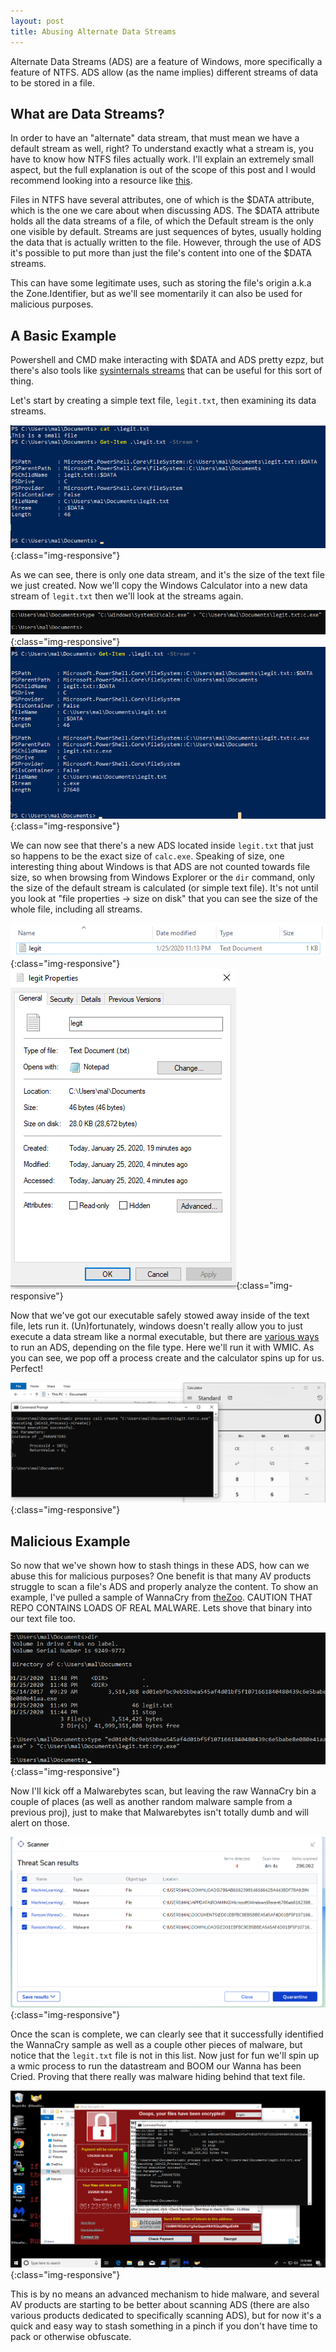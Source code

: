 ```yaml
---
layout: post
title: Abusing Alternate Data Streams
---
```


Alternate Data Streams (ADS) are a feature of Windows, more specifically a feature of NTFS. ADS allow (as the name implies) different streams of data to be stored in a file.

## What are Data Streams?  
In order to have an "alternate" data stream, that must mean we have a default stream as well, right? To understand exactly what a stream is, you have to know how NTFS files actually work. I'll explain an extremely small aspect, but the full explanation is out of the scope of this post and I would recommend looking into a resource like [this](https://thestarman.pcministry.com/asm/mbr/IntNTFSfs.htm).  

Files in NTFS have several attributes, one of which is the $DATA attribute, which is the one we care about when discussing ADS. The $DATA attribute holds all the data streams of a file, of which the Default stream is the only one visible by default. Streams are just sequences of bytes, usually holding the data that is actually written to the file. However, through the use of ADS it's possible to put more than just the file's content into one of the $DATA streams.  

This can have some legitimate uses, such as storing the file's origin a.k.a the Zone.Identifier, but as we'll see momentarily it can also be used for malicious purposes.  

## A Basic Example  
Powershell and CMD make interacting with $DATA and ADS pretty ezpz, but there's also tools like [sysinternals streams](https://docs.microsoft.com/en-us/sysinternals/downloads/streams) that can be useful for this sort of thing.  

Let's start by creating a simple text file, `legit.txt`, then examining its data streams.

![ads1](../images/ads/ads1.PNG){:class="img-responsive"}

As we can see, there is only one data stream, and it's the size of the text file we just created. Now we'll copy the Windows Calculator into a new data stream of `legit.txt` then we'll look at the streams again.

![ads2](../images/ads/ads2.png){:class="img-responsive"}
![ads3](../images/ads/ads3.png){:class="img-responsive"}

We can now see that there's a new ADS located inside `legit.txt` that just so happens to be the exact size of `calc.exe`. Speaking of size, one interesting thing about Windows is that ADS are not counted towards file size, so when browsing from Windows Explorer or the `dir` command, only the size of the default stream is calculated (or simple text file). It's not until you look at "file properties -> size on disk" that you can see the size of the whole file, including all streams.

![ads4.0](../images/ads/ads4.0.PNG){:class="img-responsive"}
![ads4.1](../images/ads/ads4.1.png){:class="img-responsive"}

Now that we've got our executable safely stowed away inside of the text file, lets run it. (Un)fortunately, windows doesn't really allow you to just execute a data stream like a normal executable, but there are [various ways](https://gist.github.com/api0cradle/cdd2d0d0ec9abb686f0e89306e277b8f) to run an ADS, depending on the file type. Here we'll run it with WMIC. As you can see, we pop off a process create and the calculator spins up for us. Perfect!

![ads5](../images/ads/ads5.png){:class="img-responsive"}

## Malicious Example 
So now that we've shown how to stash things in these ADS, how can we abuse this for malicious purposes? One benefit is that many AV products struggle to scan a file's ADS and properly analyze the content. To show an example, I've pulled a sample of WannaCry from [theZoo](https://github.com/ytisf/theZoo). CAUTION THAT REPO CONTAINS LOADS OF REAL MALWARE. Lets shove that binary into our text file too. 

![ads6](../images/ads/ads6.png){:class="img-responsive"}

Now I'll kick off a Malwarebytes scan, but leaving the raw WannaCry bin a couple of places (as well as another random malware sample from a previous proj), just to make that Malwarebytes isn't totally dumb and will alert on those. 

![ads7](../images/ads/ads7.png){:class="img-responsive"}

Once the scan is complete, we can clearly see that it successfully identified the WannaCry sample as well as a couple other pieces of malware, but notice that the `legit.txt` file is not in this list. Now just for fun we'll spin up a wmic process to run the datastream and BOOM our Wanna has been Cried. Proving that there really was malware hiding behind that text file.  

![ads8](../images/ads/ads8.png){:class="img-responsive"}

This is by no means an advanced mechanism to hide malware, and several AV products are starting to be better about scanning ADS (there are also various products dedicated to specifically scanning ADS), but for now it's a quick and easy way to stash something in a pinch if you don't have time to pack or otherwise obfuscate.